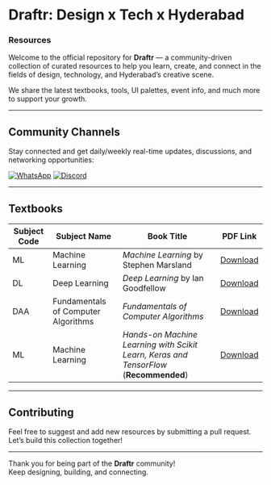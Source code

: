 # Draftr: Design x Tech x Hyderabad 
### Resources

Welcome to the official repository for **Draftr** — a community-driven collection of curated resources to help you learn, create, and connect in the fields of design, technology, and Hyderabad’s creative scene.

We share the latest textbooks, tools, UI palettes, event info, and much more to support your growth.

---

## Community Channels

Stay connected and get daily/weekly real-time updates, discussions, and networking opportunities:

[![WhatsApp](https://img.icons8.com/color/48/000000/whatsapp--v1.png)](https://whatsapp.com/channel/0029Vb7dohRLI8YdaiqwVa3A)  [![Discord](https://img.icons8.com/color/48/000000/discord--v1.png)](https://discord.gg/ZHjDxCC4)

---

## Textbooks

| Subject Code | Subject Name                     | Book Title                                                                            | PDF Link                                                                                                              |
|--------------|--------------------------------|---------------------------------------------------------------------------------------|-----------------------------------------------------------------------------------------------------------------------|
| ML           | Machine Learning                | *Machine Learning* by Stephen Marsland                                               | [Download](https://drive.google.com/file/d/1KBnM3_5PTNzR9qe-NcOjayoPZj4rR-8k/view?usp=sharing)                         |
| DL           | Deep Learning                  | *Deep Learning* by Ian Goodfellow                                                   | [Download](https://drive.google.com/file/d/1zk9c8p2Ap5fT1mYRnzI0-Rr7AT038N0H/view?usp=sharing)                         |
| DAA          | Fundamentals of Computer Algorithms | *Fundamentals of Computer Algorithms*                                               | [Download](https://drive.google.com/file/d/1Xp3MeiQ1nwFInj7ItAY4PXaN9NQuVOBG/view?usp=sharing)                         |
| ML           | Machine Learning                | _Hands-on Machine Learning with Scikit Learn, Keras and TensorFlow_ (**Recommended**) | [Download](https://drive.google.com/file/d/10wIPu6lTZeXg4wuWBQcAxo0xCv9S_o6S/view?usp=sharing)                         |

---

## Contributing

Feel free to suggest and add new resources by submitting a pull request. Let’s build this collection together!

---

Thank you for being part of the **Draftr** community!  
Keep designing, building, and connecting.
